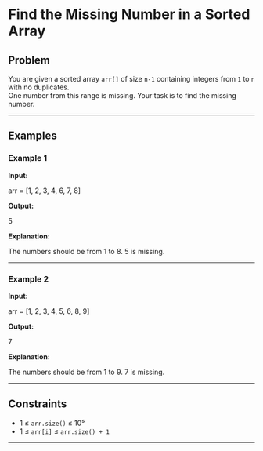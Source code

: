 # Find the Missing Number in a Sorted Array

## Problem
You are given a sorted array `arr[]` of size `n-1` containing integers from `1` to `n` with no duplicates.  
One number from this range is missing. Your task is to find the missing number.

---

## Examples

### Example 1
**Input:**

arr = [1, 2, 3, 4, 6, 7, 8]

**Output:**

5

**Explanation:**

The numbers should be from 1 to 8.
5 is missing.


---

### Example 2
**Input:**

arr = [1, 2, 3, 4, 5, 6, 8, 9]

**Output:**

7

**Explanation:**

The numbers should be from 1 to 9.
7 is missing.


---

## Constraints
- 1 ≤ `arr.size()` ≤ 10⁵  
- 1 ≤ `arr[i]` ≤ `arr.size() + 1`

---
